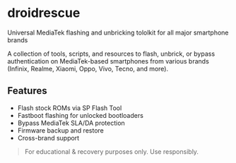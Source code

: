 # droidrescue
Universal MediaTek flashing and unbricking tololkit for all major smartphone brands

A collection of tools, scripts, and resources to flash, unbrick, or bypass authentication on MediaTek-based smartphones from various brands (Infinix, Realme, Xiaomi, Oppo, Vivo, Tecno, and more).

## Features
- Flash stock ROMs via SP Flash Tool
- Fastboot flashing for unlocked bootloaders
- Bypass MediaTek SLA/DA protection
- Firmware backup and restore
- Cross-brand support

> For educational & recovery purposes only. Use responsibly.
